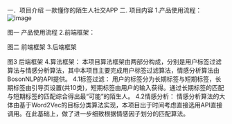 一．项目介绍
    一款懂你的陌生人社交APP
二. 项目内容
1.产品使用流程：
![image](https://github.com/fwdhz998/getyou/blob/master/imgfolder/%E5%9B%BE%E7%89%871.png)

图一 产品使用流程
2.前端框架：

图二 前端框架
3.后端框架

图3 后端框架
4.算法框架：
   本项目算法框架由两部分构成，分别是用户标签过滤算法与情感分析算法，其中本项目主要完成用户标签过滤算法，情感分析算法由BosonNLP的API提供。
4.1标签过滤：
   用户的标签分为长期标签与短期标签，长期标签由引导页设置(共10类)，短期标签由用户的输入获得。通过长期标签的匹配与短期标签的匹配综合得出最“可能”的陌生人。
4.2情感分析：
 情感分析算法的大体由基于Word2Vec的目标分类算法实现，本项目出于时间考虑直接选用API直接调用。在此基础上，做了进一步细致根据情感因子划分的匹配算法。
